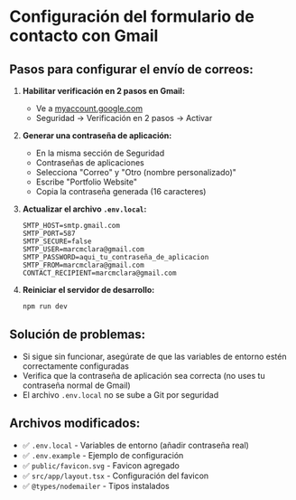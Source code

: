 # Configuración del formulario de contacto con Gmail

## Pasos para configurar el envío de correos:

1. **Habilitar verificación en 2 pasos en Gmail:**
   - Ve a [myaccount.google.com](https://myaccount.google.com)
   - Seguridad → Verificación en 2 pasos → Activar

2. **Generar una contraseña de aplicación:**
   - En la misma sección de Seguridad
   - Contraseñas de aplicaciones
   - Selecciona "Correo" y "Otro (nombre personalizado)"
   - Escribe "Portfolio Website"
   - Copia la contraseña generada (16 caracteres)

3. **Actualizar el archivo `.env.local`:**
   ```env
   SMTP_HOST=smtp.gmail.com
   SMTP_PORT=587
   SMTP_SECURE=false
   SMTP_USER=marcmclara@gmail.com
   SMTP_PASSWORD=aqui_tu_contraseña_de_aplicacion
   SMTP_FROM=marcmclara@gmail.com
   CONTACT_RECIPIENT=marcmclara@gmail.com
   ```

4. **Reiniciar el servidor de desarrollo:**
   ```bash
   npm run dev
   ```

## Solución de problemas:

- Si sigue sin funcionar, asegúrate de que las variables de entorno estén correctamente configuradas
- Verifica que la contraseña de aplicación sea correcta (no uses tu contraseña normal de Gmail)
- El archivo `.env.local` no se sube a Git por seguridad

## Archivos modificados:
- ✅ `.env.local` - Variables de entorno (añadir contraseña real)
- ✅ `.env.example` - Ejemplo de configuración
- ✅ `public/favicon.svg` - Favicon agregado
- ✅ `src/app/layout.tsx` - Configuración del favicon
- ✅ `@types/nodemailer` - Tipos instalados